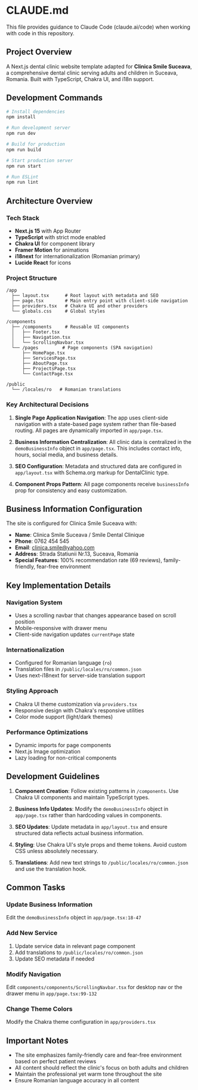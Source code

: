 # CLAUDE.md

This file provides guidance to Claude Code (claude.ai/code) when working with code in this repository.

## Project Overview
A Next.js dental clinic website template adapted for **Clinica Smile Suceava**, a comprehensive dental clinic serving adults and children in Suceava, Romania. Built with TypeScript, Chakra UI, and i18n support.

## Development Commands

```bash
# Install dependencies
npm install

# Run development server
npm run dev

# Build for production
npm run build

# Start production server
npm run start

# Run ESLint
npm run lint
```

## Architecture Overview

### Tech Stack
- **Next.js 15** with App Router
- **TypeScript** with strict mode enabled
- **Chakra UI** for component library
- **Framer Motion** for animations
- **i18next** for internationalization (Romanian primary)
- **Lucide React** for icons

### Project Structure
```
/app
  ├── layout.tsx      # Root layout with metadata and SEO
  ├── page.tsx        # Main entry point with client-side navigation
  ├── providers.tsx   # Chakra UI and other providers
  └── globals.css     # Global styles

/components
  ├── /components     # Reusable UI components
  │   ├── Footer.tsx
  │   ├── Navigation.tsx
  │   └── ScrollingNavbar.tsx
  └── /pages         # Page components (SPA navigation)
      ├── HomePage.tsx
      ├── ServicesPage.tsx
      ├── AboutPage.tsx
      ├── ProjectsPage.tsx
      └── ContactPage.tsx

/public
  └── /locales/ro   # Romanian translations
```

### Key Architectural Decisions

1. **Single Page Application Navigation**: The app uses client-side navigation with a state-based page system rather than file-based routing. All pages are dynamically imported in `app/page.tsx`.

2. **Business Information Centralization**: All clinic data is centralized in the `demoBusinessInfo` object in `app/page.tsx`. This includes contact info, hours, social media, and business details.

3. **SEO Configuration**: Metadata and structured data are configured in `app/layout.tsx` with Schema.org markup for DentalClinic type.

4. **Component Props Pattern**: All page components receive `businessInfo` prop for consistency and easy customization.

## Business Information Configuration

The site is configured for Clinica Smile Suceava with:
- **Name**: Clinica Smile Suceava / Smile Dental Clinique
- **Phone**: 0762 454 545
- **Email**: clinica.smile@yahoo.com
- **Address**: Strada Statiunii Nr.13, Suceava, Romania
- **Special Features**: 100% recommendation rate (69 reviews), family-friendly, fear-free environment

## Key Implementation Details

### Navigation System
- Uses a scrolling navbar that changes appearance based on scroll position
- Mobile-responsive with drawer menu
- Client-side navigation updates `currentPage` state

### Internationalization
- Configured for Romanian language (`ro`)
- Translation files in `/public/locales/ro/common.json`
- Uses next-i18next for server-side translation support

### Styling Approach
- Chakra UI theme customization via `providers.tsx`
- Responsive design with Chakra's responsive utilities
- Color mode support (light/dark themes)

### Performance Optimizations
- Dynamic imports for page components
- Next.js Image optimization
- Lazy loading for non-critical components

## Development Guidelines

1. **Component Creation**: Follow existing patterns in `/components`. Use Chakra UI components and maintain TypeScript types.

2. **Business Info Updates**: Modify the `demoBusinessInfo` object in `app/page.tsx` rather than hardcoding values in components.

3. **SEO Updates**: Update metadata in `app/layout.tsx` and ensure structured data reflects actual business information.

4. **Styling**: Use Chakra UI's style props and theme tokens. Avoid custom CSS unless absolutely necessary.

5. **Translations**: Add new text strings to `/public/locales/ro/common.json` and use the translation hook.

## Common Tasks

### Update Business Information
Edit the `demoBusinessInfo` object in `app/page.tsx:18-47`

### Add New Service
1. Update service data in relevant page component
2. Add translations to `/public/locales/ro/common.json`
3. Update SEO metadata if needed

### Modify Navigation
Edit `components/components/ScrollingNavbar.tsx` for desktop nav or the drawer menu in `app/page.tsx:99-132`

### Change Theme Colors
Modify the Chakra theme configuration in `app/providers.tsx`

## Important Notes

- The site emphasizes family-friendly care and fear-free environment based on perfect patient reviews
- All content should reflect the clinic's focus on both adults and children
- Maintain the professional yet warm tone throughout the site
- Ensure Romanian language accuracy in all content